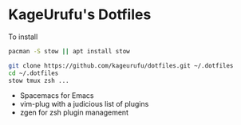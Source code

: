 KageUrufu's Dotfiles
====================

To install

```bash
pacman -S stow || apt install stow

git clone https://github.com/kageurufu/dotfiles.git ~/.dotfiles
cd ~/.dotfiles
stow tmux zsh ...
```

* Spacemacs for Emacs
* vim-plug with a judicious list of plugins
* zgen for zsh plugin management
